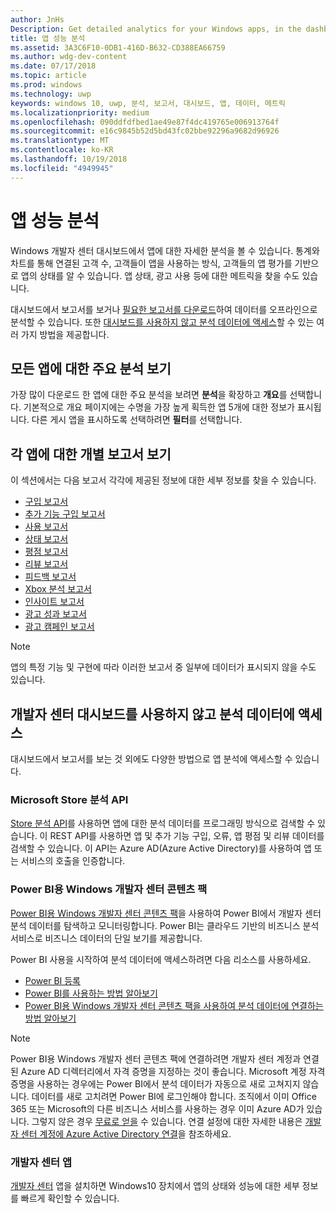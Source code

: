 ```yaml
---
author: JnHs
Description: Get detailed analytics for your Windows apps, in the dashboard or via other methods.
title: 앱 성능 분석
ms.assetid: 3A3C6F10-0DB1-416D-B632-CD388EA66759
ms.author: wdg-dev-content
ms.date: 07/17/2018
ms.topic: article
ms.prod: windows
ms.technology: uwp
keywords: windows 10, uwp, 분석, 보고서, 대시보드, 앱, 데이터, 메트릭
ms.localizationpriority: medium
ms.openlocfilehash: 090ddfdfbed1ae49e87f4dc419765e006913764f
ms.sourcegitcommit: e16c9845b52d5bd43fc02bbe92296a9682d96926
ms.translationtype: MT
ms.contentlocale: ko-KR
ms.lasthandoff: 10/19/2018
ms.locfileid: "4949945"
---
```

# <a name="analyze-app-performance"></a>앱 성능 분석

Windows 개발자 센터 대시보드에서 앱에 대한 자세한 분석을 볼 수 있습니다. 통계와 차트를 통해 연결된 고객 수, 고객들이 앱을 사용하는 방식, 고객들의 앱 평가를 기반으로 앱의 상태를 알 수 있습니다. 앱 상태, 광고 사용 등에 대한 메트릭을 찾을 수도 있습니다.

대시보드에서 보고서를 보거나 [필요한 보고서를 다운로드](download-analytic-reports.md)하여 데이터를 오프라인으로 분석할 수 있습니다. 또한 [대시보드를 사용하지 않고 분석 데이터에 액세스](#no-dashboard)할 수 있는 여러 가지 방법을 제공합니다.

## <a name="view-key-analytics-for-all-your-apps"></a>모든 앱에 대한 주요 분석 보기

가장 많이 다운로드 한 앱에 대한 주요 분석을 보려면 **분석**을 확장하고 **개요**를 선택합니다. 기본적으로 개요 페이지에는 수명을 가장 높게 획득한 앱 5개에 대한 정보가 표시됩니다. 다른 게시 앱을 표시하도록 선택하려면 **필터**를 선택합니다.

## <a name="view-individual-reports-for-each-app"></a>각 앱에 대한 개별 보고서 보기

이 섹션에서는 다음 보고서 각각에 제공된 정보에 대한 세부 정보를 찾을 수 있습니다.

-   [구입 보고서](acquisitions-report.md)
-   [추가 기능 구입 보고서](add-on-acquisitions-report.md)
-   [사용 보고서](usage-report.md)
-   [상태 보고서](health-report.md)
-   [평점 보고서](ratings-report.md)
-   [리뷰 보고서](reviews-report.md)
-   [피드백 보고서](feedback-report.md)
-   [Xbox 분석 보고서](xbox-analytics-report.md)
-   [인사이트 보고서](insights-report.md)
-   [광고 성과 보고서](advertising-performance-report.md)
-   [광고 캠페인 보고서](promote-your-app-report.md)


> [!NOTE]
> 앱의 특정 기능 및 구현에 따라 이러한 보고서 중 일부에 데이터가 표시되지 않을 수도 있습니다.

<span id="no-dashboard"/>

## <a name="access-analytics-data-without-using-the-dev-center-dashboard"></a>개발자 센터 대시보드를 사용하지 않고 분석 데이터에 액세스

대시보드에서 보고서를 보는 것 외에도 다양한 방법으로 앱 분석에 액세스할 수 있습니다.

### <a name="microsoft-store-analytics-api"></a>Microsoft Store 분석 API

[Store 분석 API](../monetize/access-analytics-data-using-windows-store-services.md)를 사용하면 앱에 대한 분석 데이터를 프로그래밍 방식으로 검색할 수 있습니다. 이 REST API를 사용하면 앱 및 추가 기능 구입, 오류, 앱 평점 및 리뷰 데이터를 검색할 수 있습니다. 이 API는 Azure AD(Azure Active Directory)를 사용하여 앱 또는 서비스의 호출을 인증합니다.

### <a name="windows-dev-center-content-pack-for-power-bi"></a>Power BI용 Windows 개발자 센터 콘텐츠 팩

[Power BI용 Windows 개발자 센터 콘텐츠 팩](https://powerbi.microsoft.com/documentation/powerbi-content-pack-windows-dev-center/)을 사용하여 Power BI에서 개발자 센터 분석 데이터를 탐색하고 모니터링합니다. Power BI는 클라우드 기반의 비즈니스 분석 서비스로 비즈니스 데이터의 단일 보기를 제공합니다.

Power BI 사용을 시작하여 분석 데이터에 액세스하려면 다음 리소스를 사용하세요.

* [Power BI 등록](https://powerbi.microsoft.com/documentation/powerbi-service-self-service-signup-for-power-bi/)
* [Power BI를 사용하는 방법 알아보기](https://powerbi.microsoft.com/guided-learning/)
* [Power BI용 Windows 개발자 센터 콘텐츠 팩을 사용하여 분석 데이터에 연결하는 방법 알아보기](https://powerbi.microsoft.com/documentation/powerbi-content-pack-windows-dev-center/)

> [!NOTE]
> Power BI용 Windows 개발자 센터 콘텐츠 팩에 연결하려면 개발자 센터 계정과 연결된 Azure AD 디렉터리에서 자격 증명을 지정하는 것이 좋습니다. Microsoft 계정 자격 증명을 사용하는 경우에는 Power BI에서 분석 데이터가 자동으로 새로 고쳐지지 않습니다. 데이터를 새로 고치려면 Power BI에 로그인해야 합니다. 조직에서 이미 Office 365 또는 Microsoft의 다른 비즈니스 서비스를 사용하는 경우 이미 Azure AD가 있습니다. 그렇지 않은 경우 [무료로 얻을](http://go.microsoft.com/fwlink/p/?LinkId=703757) 수 있습니다. 연결 설정에 대한 자세한 내용은 [개발자 센터 계정에 Azure Active Directory 연결](associate-azure-ad-with-dev-center.md)을 참조하세요.

### <a name="dev-center-app"></a>개발자 센터 앱

[개발자 센터](https://www.microsoft.com/store/apps/dev-center/9nblggh4r5ws) 앱을 설치하면 Windows10 장치에서 앱의 상태와 성능에 대한 세부 정보를 빠르게 확인할 수 있습니다.

